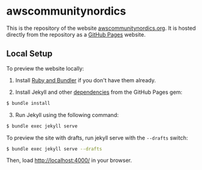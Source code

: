 # awscommunitynordics

This is the repository of the website [awscommunitynordics.org](https://awscommunitynordics.org/). It is hosted directly from the repository as a [GitHub Pages](https://pages.github.com/) website.

## Local Setup

To preview the website locally:

1. Install [Ruby and Bundler](https://help.github.com/articles/setting-up-your-github-pages-site-locally-with-jekyll/) if you don't have them already.

2. Install Jekyll and other [dependencies](https://pages.github.com/versions/) from the GitHub Pages gem:

```sh
$ bundle install
```

3. Run Jekyll using the following command:

```sh
$ bundle exec jekyll serve
```

To preview the site with drafts, run jekyll serve with the `--drafts` switch:

```sh
$ bundle exec jekyll serve --drafts
```

Then, load [http://localhost:4000/](http://localhost:4000/) in your browser.
